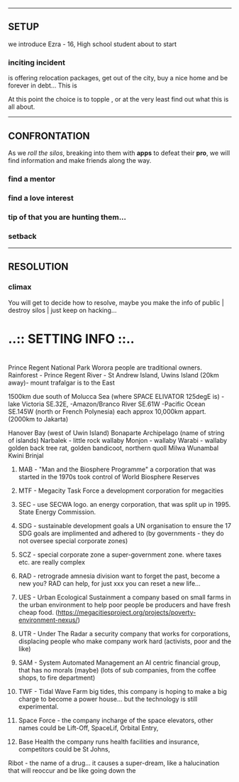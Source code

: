 
---
## SETUP

we introduce Ezra - 16, High school student about to start

### inciting incident
<x-corp> is offering relocation packages, get out of the city, buy a nice home and be forever in debt... This is <plan-x>

At this point the choice is to topple <x-corp>, or at the very least find out what this <plan-x> is all about.

---
## CONFRONTATION

As we *roll the silos*, breaking into them with **apps** to defeat their **pro**, we will find information and make friends along the way.

### find a mentor

### find a love interest

### tip of <x-corp> that you are hunting them...

### setback

---
## RESOLUTION

### climax
You will get to decide how to resolve, maybe you make the info of <plan-x> public | destroy <x-corp> silos | just keep on hacking...

#
# ..:: SETTING INFO ::..
#

Prince Regent National Park
Worora people are traditional owners.
Rainforest - Prince Regent River - St Andrew Island, Uwins Island (20km away)- mount trafalgar is to the East

1500km due south of Molucca Sea (where SPACE ELIVATOR 125degE is) -lake Victoria SE.32E, -Amazon/Branco River SE.61W -Pacific Ocean SE.145W (north or French Polynesia) each approx 10,000km appart. (2000km to Jakarta)

Hanover Bay (west of Uwin Island)
Bonaparte Archipelago (name of string of islands)
Narbalek - little rock wallaby
Monjon - wallaby
Warabi - wallaby
golden back tree rat, golden bandicoot, northern quoll
Milwa
Wunambal
Kwini
Brinjal

1. MAB - "Man and the Biosphere Programme"
  a corporation that was started in the 1970s took control of World Biosphere Reserves

2. MTF - Megacity Task Force
 a development corporation for megacities

3. SEC - use SECWA logo.
 an energy corporation, that was split up in 1995. State Energy Commission.

4. SDG - sustainable development goals
 a UN organisation to ensure the 17 SDG goals are implimented and adhered to (by governments - they do not oversee special corporate zones)

5. SCZ - special corporate zone
 a super-government zone. where taxes etc. are really complex

6. RAD - retrograde amnesia division
 want to forget the past, become a new you? RAD can help, for just xxx you can reset a new life...

7. UES - Urban Ecological Sustainment
 a company based on small farms in the urban environment to help poor people be producers and have fresh cheap food.
(https://megacitiesproject.org/projects/poverty-environment-nexus/)

8. UTR - Under The Radar
 a security company that works for corporations, displacing people who make company work hard (activists, poor and the like)

9. SAM - System Automated Management
 an AI centric financial group, that has no morals (maybe)
(lots of sub companies, from the coffee shops, to fire department)

10. TWF - Tidal Wave Farm
 big tides, this company is hoping to make a big charge to become a power house... but the technology is still experimental.

11. Space Force -
 the company incharge of the space elevators, other names could be Lift-Off, SpaceLif, Orbital Entry,

12. Base Health
 the company runs health facilities and insurance, competitors could be St Johns, 


Ribot - the name of a drug...
 it causes a super-dream, like a halucination that will reoccur and be like going down the 